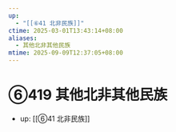 ```yaml
---
up:
  - "[[⑥41 北非民族]]"
ctime: 2025-03-01T13:43:14+08:00
aliases:
  - 其他北非其他民族
mtime: 2025-09-09T12:37:05+08:00
---
```


# ⑥419 其他北非其他民族

- up: [[⑥41 北非民族]]

